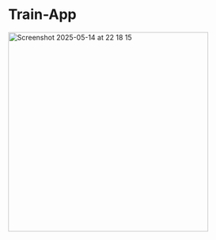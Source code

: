 # Train-App
<img width="404" alt="Screenshot 2025-05-14 at 22 18 15" src="https://github.com/user-attachments/assets/527e9263-de30-4d09-8851-020c385ec2f5" />
